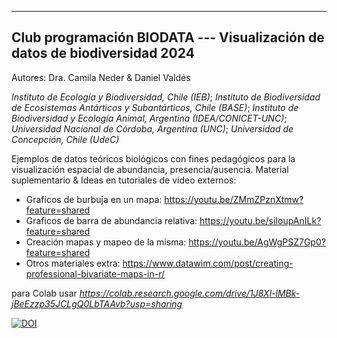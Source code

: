 ----
Club programación BIODATA --- Visualización de datos de biodiversidad 2024
------
Autores: Dra. Camila Neder &  Daniel Valdés


_Instituto de Ecología y Biodiversidad, Chile (IEB)_; 
_Instituto de Biodiversidad de Ecosistemas Antárticos y Subantárticos, Chile (BASE)_;
_Instituto de Biodiversidad y Ecología Animal, Argentina (IDEA/CONICET-UNC)_;
_Universidad Nacional de Córdoba, Argentina (UNC)_;
_Universidad de Concepción, Chile (UdeC)_


Ejemplos de datos teóricos biológicos con fines pedagógicos para la visualización espacial de abundancia, presencia/ausencia.
Material suplementario & Ideas en tutoriales de video externos:
* Graficos de burbuja en un mapa: https://youtu.be/ZMmZPznXtmw?feature=shared
* Graficos de barra de abundancia relativa: https://youtu.be/siIoupAnILk?feature=shared
* Creación mapas y mapeo de la misma: https://youtu.be/AgWgPSZ7Gp0?feature=shared
* Otros materiales extra: https://www.datawim.com/post/creating-professional-bivariate-maps-in-r/


para Colab usar _https://colab.research.google.com/drive/1J8Xl-lMBk-jBeEzzp35JCLgQ0LbTAAvb?usp=sharing_


[![DOI](https://zenodo.org/badge/DOI/10.5281/zenodo.16929799.svg)](https://doi.org/10.5281/zenodo.16929799)
